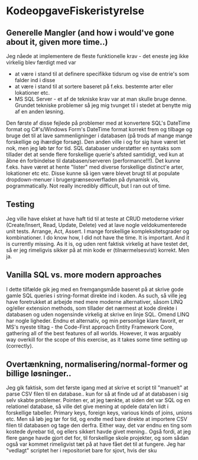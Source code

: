 # KodeopgaveFiskeristyrelse

## Generelle Mangler (and how i would've gone about it, given more time..)

Jeg nåede at implementere de fleste funktionelle krav - det eneste jeg ikke virkelig blev færdigt med var
 * at være i stand til at definere specifikke tidsrum og vise de entrie's som falder ind i disse
 * at være i stand til at sortere baseret på f.eks. bestemte arter eller lokationer etc. 
 * MS SQL Server - et af de tekniske krav var at man skulle bruge denne. Grundet tekniske problemer så jeg mig tvunget til i stedet at benytte mig af en anden løsning. 

Den første af disse fejlede på problemer med at konvertere SQL's DateTime format og C#'s/Windows Form's DateTime format korrekt frem og tilbage og bruge det til at lave sammenligninger i databasen (på trods af mange mange forskellige og ihærdige forsøg). Den anden ville i og for sig have været let nok, men jeg løb tør for tid. SQL databaser understøtter en syntaks som tillader det at sende flere forskellige querie's afsted samtidigt, ved kun at åbne én forbindelse til databasen/serveren (performance!!!). Det kunne f.eks. have været at hente "lister" med diverse forskellige distinct'e arter, lokationer etc etc. Disse kunne så igen være blevet brugt til at populate dropdown-menuer i brugergrænseoverfladen på dynamisk vis, pogrammatically. Not really incredibly difficult, but I ran out of time. 

## Testing

Jeg ville have elsket at have haft tid til at teste at CRUD metoderne virker (Create/Insert, Read, Update, Delete) ved at lave nogle veldokumenterede unit tests. Arrange, Act, Assert. I mange forskellige kompleksitetsgrader og kombinationer. I do know how, I did not have the time. It is important. And it is currently missing. As it is, og uden rent faktisk virkelig at have testet det, så er jeg rimeligvis sikker på at min kode er (tilnærmelsesvist) korrekt. Men ja. 

## Vanilla SQL vs. more modern approaches

I dette tilfælde gik jeg med en fremgangsmåde baseret på at skrive gode gamle SQL queries i string-format direkte ind i koden. As such, så ville jeg have foretrukket at arbejde med mere moderne alternativer, såsom LINQ og/eller extension methods, som tillader det nærmest at kode direkte i databasen og uden nogensinde virkelig at skrive en linje SQL. Omend LINQ har nogle ligheder. 
Endnu et alternativ, og min personlige klare favorit, er MS's nyeste tiltag - the Code-First approach Entity Framework Core, gathering all of the best features of all worlds. However, it was arguably way overkill for the scope of this exercise, as it takes some time setting up (correctly). 

## Overtænkning, normalisering/normal-former og billige løsninger..

Jeg gik faktisk, som det første igang med at skrive et script til "manuelt" at parse CSV filen til en database.. kun for så at finde ud af at databasen i sig selv skabte problemer. Pointen er, at jeg tænkte, at siden det var SQL og en relationel database, så ville det give mening at opdele data'en lidt i forskellige tabeller. Primary keys, foreign keys, various kinds of joins, unions etc. Men så løb jeg tør for tid, og endte med bare direkte at importere CSV filen til databasen og tage den derfra. Either way, det var endnu en ting som kostede dyrebar tid, og ellers sikkert havde givet mening.. Også fordi, at jeg flere gange havde gjort det for, til forskellige skole projekter, og som sådan også var kommet rimeligvist tæt på at have fået det til at fungere. Jeg har "vedlagt" scriptet her i repositoriet bare for sjovt, hvis der sku